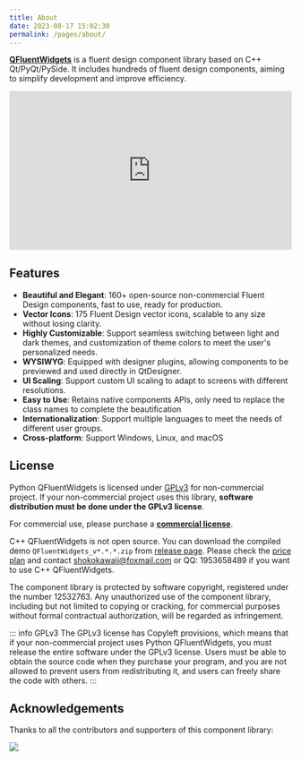 ```yaml
---
title: About
date: 2023-08-17 15:02:30
permalink: /pages/about/
---
```


[**QFluentWidgets**](https://github.com/zhiyiYo/PyQt-Fluent-Widgets) is a fluent design component library based on C++ Qt/PyQt/PySide. It includes hundreds of fluent design components, aiming to simplify development and improve efficiency.

<div style="position: relative; width:100%; padding-bottom: 56.25%; height: 0;">
    <iframe style="width: 100%; height: 100%; position: absolute; top: 0; left: 0" src="https://www.youtube.com/embed/9Id5ThLEpFk?si=9FYSIce5XoM1ACuX" title="YouTube video player" frameborder="0" allow="accelerometer; autoplay; clipboard-write; encrypted-media; gyroscope; picture-in-picture; web-share" allowfullscreen></iframe>
</div>


## Features
* **Beautiful and Elegant**: 160+ open-source non-commercial Fluent Design components, fast to use, ready for production.
* **Vector Icons**: 175 Fluent Design vector icons, scalable to any size without losing clarity.
* **Highly Customizable**: Support seamless switching between light and dark themes, and customization of theme colors to meet the user's personalized needs.
* **WYSIWYG**: Equipped with designer plugins, allowing components to be previewed and used directly in QtDesigner.
* **UI Scaling**: Support custom UI scaling to adapt to screens with different resolutions.
* **Easy to Use**: Retains native components APIs, only need to replace the class names to complete the beautification
* **Internationalization**: Support multiple languages to meet the needs of different user groups.
* **Cross-platform**: Support Windows, Linux, and macOS

## License

Python QFluentWidgets is licensed under [GPLv3](https://github.com/zhiyiYo/PyQt-Fluent-Widgets/blob/master/LICENSE) for non-commercial project. If your non-commercial project uses this library, **software distribution must be done under the GPLv3 license**.

For commercial use, please purchase a [**commercial license**](/price).

C++ QFluentWidgets is not open source. You can download the compiled demo `QFluentWidgets_v*.*.*.zip` from [release page](https://github.com/zhiyiYo/PyQt-Fluent-Widgets/releases). Please check the [price plan](/price) and contact [shokokawaii@foxmail.com](mailto:shokokawaii@foxmail.com) or QQ: 1953658489 if you want to use C++ QFluentWidgets.

The component library is protected by software copyright, registered under the number 12532763. Any unauthorized use of the component library, including but not limited to copying or cracking, for commercial purposes without formal contractual authorization, will be regarded as infringement.

::: info GPLv3
The GPLv3 license has Copyleft provisions, which means that if your non-commercial project uses Python QFluentWidgets, you must release the entire software under the GPLv3 license. Users must be able to obtain the source code when they purchase your program, and you are not allowed to prevent users from redistributing it, and users can freely share the code with others.
:::



## Acknowledgements
Thanks to all the contributors and supporters of this component library:

<a href="https://github.com/zhiyiYo/PyQt-Fluent-Widgets/graphs/contributors">
    <img src="https://contrib.rocks/image?repo=zhiyiYo/PyQt-Fluent-Widgets">
</a>
